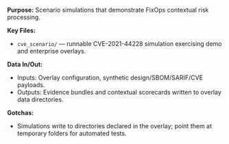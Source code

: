 **Purpose:** Scenario simulations that demonstrate FixOps contextual risk processing.

**Key Files:**
- `cve_scenario/` — runnable CVE-2021-44228 simulation exercising demo and enterprise overlays.

**Data In/Out:**
- Inputs: Overlay configuration, synthetic design/SBOM/SARIF/CVE payloads.
- Outputs: Evidence bundles and contextual scorecards written to overlay data directories.

**Gotchas:**
- Simulations write to directories declared in the overlay; point them at temporary folders for automated tests.
